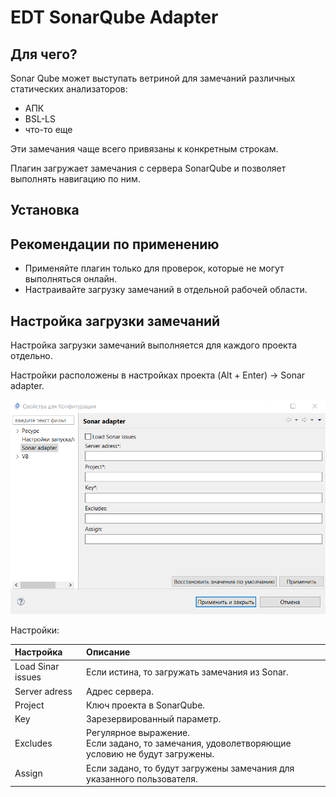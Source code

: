 # EDT SonarQube Adapter

## Для чего?

Sonar Qube может выступать ветриной для замечаний различных статических анализаторов:

* АПК
* BSL-LS
* что-то еще

Эти замечания чаще всего привязаны к конкретным строкам.

Плагин загружает замечания с сервера SonarQube и позволяет выполнять навигацию по ним.

## Установка

## Рекомендации по применению

* Применяйте плагин только для проверок, которые не могут выполняться онлайн.
* Настраивайте загрузку замечаний в отдельной рабочей области.

## Настройка загрузки замечаний

Настройка загрузки замечаний выполняется для каждого проекта отдельно.

Настройки расположены в настройках проекта (Alt + Enter) -> Sonar adapter.

![](./doc/settings.png)

Настройки:

|Настройка |Описание |
|:--|:--|
|Load Sinar issues|Если истина, то загружать замечания из Sonar.|
|Server adress|Адрес сервера.|
|Project|Ключ проекта в SonarQube.|
|Key|Зарезервированный параметр.|
|Excludes|Регулярное выражение.<br> Если задано, то замечания, удоволетворяющие условию не будут загружены.|
|Assign|Если задано, то будут загружены замечания для указанного пользователя.|